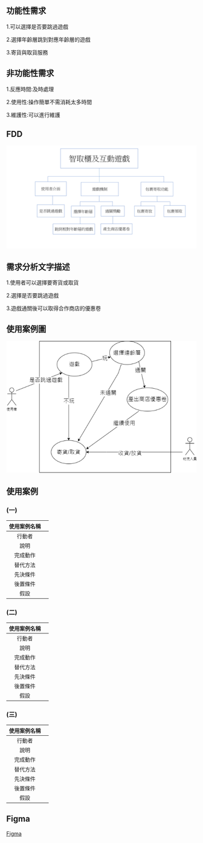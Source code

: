 
## 功能性需求

1.可以選擇是否要跳過遊戲

2.選擇年齡層跳到對應年齡層的遊戲

3.寄貨與取貨服務




## 非功能性需求
1.反應時間:及時處理

2.使用性:操作簡單不需消耗太多時間

3.維護性:可以進行維護


## FDD
![FDD]( FDD.png "FDD")

## 需求分析文字描述
1.使用者可以選擇要寄貨或取貨

2.選擇是否要跳過遊戲

3.遊戲通關後可以取得合作商店的優惠卷

## 使用案例圖

![usecase](Use_case.png "usecase")

## 使用案例
### (一)
| 使用案例名稱|  | 
| :-----: |:------: | 
| 行動者 | | 
| 說明 |  | 
| 完成動作 |  | 
| 替代方法 |  | 
| 先決條件 |  | 
| 後置條件 |  | 
| 假設 |  | 
### (二)
| 使用案例名稱|  | 
| :-----: |:------: | 
| 行動者 | | 
| 說明 |  | 
| 完成動作 |  | 
| 替代方法 |  | 
| 先決條件 |  | 
| 後置條件 |  | 
| 假設 |  | 
### (三)
| 使用案例名稱|  | 
| :-----: |:------: | 
| 行動者 | | 
| 說明 |  | 
| 完成動作 |  | 
| 替代方法 |  | 
| 先決條件 |  | 
| 後置條件 |  | 
| 假設 |  | 
## Figma 

[Figma](https://www.figma.com/)

